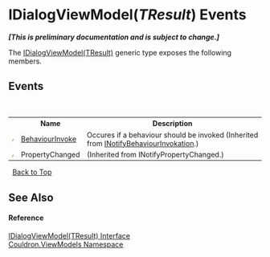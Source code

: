 # IDialogViewModel(*TResult*) Events
 _**\[This is preliminary documentation and is subject to change.\]**_

The <a href="T_Couldron_ViewModels_IDialogViewModel_1">IDialogViewModel(TResult)</a> generic type exposes the following members.


## Events
&nbsp;<table><tr><th></th><th>Name</th><th>Description</th></tr><tr><td>![Public event](media/pubevent.gif "Public event")</td><td><a href="E_Couldron_INotifyBehaviourInvokation_BehaviourInvoke">BehaviourInvoke</a></td><td>
Occures if a behaviour should be invoked
 (Inherited from <a href="T_Couldron_INotifyBehaviourInvokation">INotifyBehaviourInvokation</a>.)</td></tr><tr><td>![Public event](media/pubevent.gif "Public event")</td><td>PropertyChanged</td><td> (Inherited from INotifyPropertyChanged.)</td></tr></table>&nbsp;
<a href="#idialogviewmodel(*tresult*)-events">Back to Top</a>

## See Also


#### Reference
<a href="T_Couldron_ViewModels_IDialogViewModel_1">IDialogViewModel(TResult) Interface</a><br /><a href="N_Couldron_ViewModels">Couldron.ViewModels Namespace</a><br />